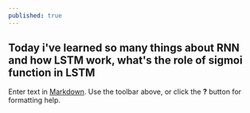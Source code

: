 ```yaml
---
published: true
---
```

## Today i've learned so many things about RNN and how LSTM work, what's the role of sigmoi function in LSTM
Enter text in [Markdown](http://daringfireball.net/projects/markdown/). Use the toolbar above, or click the **?** button for formatting help.
